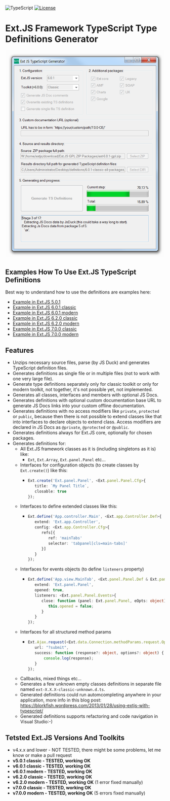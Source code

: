 ![TypeScript](https://img.shields.io/badge/TypeScript->=3.7-brightgreen.svg?style=plastic)
[![License](https://img.shields.io/badge/Licence-BSD3-brightgreen.svg?style=plastic)](https://raw.githubusercontent.com/ExtTS/generator/master/LICENSE)

# Ext.JS Framework TypeScript Type Definitions Generator

<div align="center">
  
![Ext.JS TS Types Generator](https://raw.githubusercontent.com/ExtTS/generator/master/ExtTsTypesGenerator/App/gfx/printscreen.png)

</div>

## Examples How To Use Ext.JS TypeScript Definitions
Best way to understand how to use the definitions are examples here:  
- [Example in Ext.JS 5.0.1](https://github.com/ExtTS/example-project-501)  
- [Example in Ext.JS 6.0.1 classic](https://github.com/ExtTS/example-project-601-classic)  
- [Example in Ext.JS 6.0.1 modern](https://github.com/ExtTS/example-project-601-modern)  
- [Example in Ext.JS 6.2.0 classic](https://github.com/ExtTS/example-project-620-classic)  
- [Example in Ext.JS 6.2.0 modern](https://github.com/ExtTS/example-project-620-modern)  
- [Example in Ext.JS 7.0.0 classic](https://github.com/ExtTS/example-project-700-classic)  
- [Example in Ext.JS 7.0.0 modern](https://github.com/ExtTS/example-project-700-modern)  

## Features
- Unzips necessary source files, parse (by JS Duck) and generates TypeScript definition files.
- Generates definitions as single file or in multiple files (not to work with one very large file).
- Generate type definitions separately only for classic toolkit or only for modern toolkit, not together, it's not possible yet, not implemented.
- Generates all classes, interfaces and members with optional JS Docs.
- Generates definitions with optional custom documentation base URL 
  to generate JS Docs links into your custom offline documentation.
- Generates definitions with no access modifiers like `private`, `protected` or `public`,
  because then there is not possible to extend classes like that into interfaces to declare
  objects to extend class. Access modifiers are declared in JS Docs as `@private`, 
  `@protected` or `@public`.
- Generates definitions always for Ext.JS core, optionally for chosen packages.
- Generates definitions for:
  - All Ext.JS framework classes as it is (including singletons as it is) like:
    - `Ext`, `Ext.Array`, `Ext.panel.Panel` etc...
  - Interfaces for configuration objects (to create classes by `Ext.create()`) like this:
    - ```ts
      Ext.create('Ext.panel.Panel', <Ext.panel.Panel.Cfg>{
         title: `My Panel Title`,
         closable: true
      });
      ```
  - Interfaces to define extended classes like this:
    - ```ts
      Ext.define('App.controller.Main', <Ext.app.Controller.Def>{
         extend: 'Ext.app.Controller',
         config: <Ext.app.Controller.Cfg>{
            refs[{
               ref: 'mainTabs'
               selector: 'tabpanel[cls=main-tabs]'
            }]
         }
      });
      ```
  - Interfaces for events objects (to define `listeners` property)
    - ```ts
      Ext.define('App.view.MainTab', <Ext.panel.Panel.Def & Ext.panel.Panel.Cfg>{
         extend: 'Ext.panel.Panel',
         opened: true,
         listeners: <Ext.panel.Panel.Events>{
            close: function (panel: Ext.panel.Panel, eOpts: object) {
               this.opened = false;
            }
         }
      });
      ```
  - Interfaces for all structured method params
    - ```ts
      Ext.Ajax.request(<Ext.data.Connection.methodParams.request.Options>{
         url: "?submit",
         success: function (response?: object, options?: object) {
             console.log(response);
         }
      });
      ```
  - Callbacks, mixed things etc...
  - Generates a few unknown empty classes definitions in separate file named `ext-X.X.X-classic-unknown.d.ts`.
  - Generated definitions could run automcompleting anywhere in your application, more info in this blog post:  
    https://blorkfish.wordpress.com/2013/01/28/using-extjs-with-typescript/
  - Generated definitions supports refactoring and code navigation in Visual Studio:-)

## Tetsted Ext.JS Versions And Toolkits
- v4.x.x and lower - NOT TESTED, there might be some problems, let me know or make a pull request
- **v5.0.1 classic - TESTED, working OK**
- **v6.0.1 classic - TESTED, working OK**
- **v6.0.1 modern - TESTED, working OK**
- **v6.2.0 classic - TESTED, working OK**
- **v6.2.0 modern - TESTED, working OK** (1 error fixed manually)
- **v7.0.0 classic - TESTED, working OK**
- **v7.0.0 modern - TESTED, working OK** (5 errors fixed manually)
